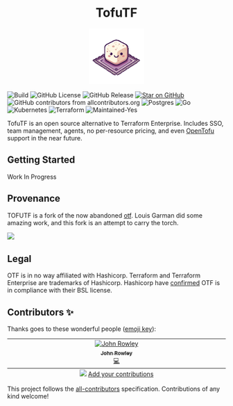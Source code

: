 <h1 align="center"> TofuTF </h1>
<p align="center">
    <img src="readme_logo.png" />
</p>

![Build](https://github.com/tofutf/tofutf/actions/workflows/build.yml/badge.svg)  ![GitHub License](https://img.shields.io/github/license/tofutf/tofutf) ![GitHub Release](https://img.shields.io/github/v/release/tofutf/tofutf) [![Star on GitHub](https://img.shields.io/github/stars/tofutf/tofutf.svg?style=flat)](https://github.com/tofutf/tofutf/stargazers) ![GitHub contributors from allcontributors.org](https://img.shields.io/github/all-contributors/tofutf/tofutf) ![Postgres](https://img.shields.io/badge/postgres-%23316192.svg?style=flat&logo=postgresql&logoColor=white) ![Go](https://img.shields.io/badge/go-%2300ADD8.svg?style=flat&logo=go&logoColor=white) ![Kubernetes](https://img.shields.io/badge/kubernetes-%23326ce5.svg?style=flat&logo=kubernetes&logoColor=white) ![Terraform](https://img.shields.io/badge/terraform-%235835CC.svg?style=flat&logo=terraform&logoColor=white) ![Maintained-Yes](https://img.shields.io/badge/Maintained%3F-yes-green.svg?style=flat) 

TofuTF is an open source alternative to Terraform Enterprise. Includes SSO, team management, agents, no per-resource pricing, and even [OpenTofu](https://opentofu.org/) support in the near future.

## Getting Started

Work In Progress

## Provenance

TOFUTF is a fork of the now abandoned [otf](https://github.com/leg100/otf). Louis Garman did some amazing work, and this fork is an attempt to carry the torch.

<img src="readme_otf_logo.png" width="128px"/>

## Legal

OTF is in no way affiliated with Hashicorp. Terraform and Terraform Enterprise are trademarks of Hashicorp. Hashicorp have [confirmed](https://www.reddit.com/r/Terraform/comments/15p2p32/impact_of_new_licensing_on_open_source/) OTF is in compliance with their BSL license.

## Contributors ✨

Thanks goes to these wonderful people ([emoji key](https://allcontributors.org/docs/en/emoji-key)):

<!-- ALL-CONTRIBUTORS-LIST:START - Do not remove or modify this section -->
<!-- prettier-ignore-start -->
<!-- markdownlint-disable -->
<table>
  <tbody>
    <tr>
      <td align="center" valign="top" width="14.28%"><a href="http://blog.johnrowley.co"><img src="https://avatars.githubusercontent.com/u/3454480?v=4?s=32" width="32px;" alt="John Rowley"/><br /><sub><b>John Rowley</b></sub></a><br /><a href="https://github.com/tofutf/tofutf/commits?author=robbert229" title="Code">💻</a></td>
    </tr>
  </tbody>
  <tfoot>
    <tr>
      <td align="center" size="13px" colspan="7">
        <img src="https://raw.githubusercontent.com/all-contributors/all-contributors-cli/1b8533af435da9854653492b1327a23a4dbd0a10/assets/logo-small.svg">
          <a href="https://all-contributors.js.org/docs/en/bot/usage">Add your contributions</a>
        </img>
      </td>
    </tr>
  </tfoot>
</table>

<!-- markdownlint-restore -->
<!-- prettier-ignore-end -->

<!-- ALL-CONTRIBUTORS-LIST:END -->

This project follows the [all-contributors](https://github.com/all-contributors/all-contributors) specification. Contributions of any kind welcome!